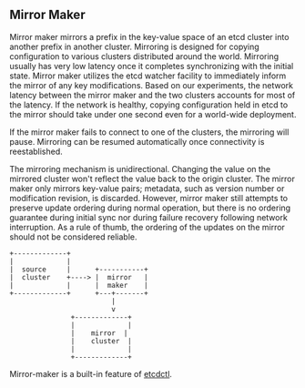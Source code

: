 ## Mirror Maker

Mirror maker mirrors a prefix in the key-value space of an etcd cluster into another prefix in another cluster. Mirroring is designed for copying configuration to various clusters distributed around the world. Mirroring usually has very low latency once it completes synchronizing with the initial state. Mirror maker utilizes the etcd watcher facility to immediately inform the mirror of any key modifications. Based on our experiments, the network latency between the mirror maker and the two clusters accounts for most of the latency. If the network is healthy, copying configuration held in etcd to the mirror should take under one second even for a world-wide deployment.

If the mirror maker fails to connect to one of the clusters, the mirroring will pause. Mirroring can  be resumed automatically once connectivity is reestablished.

The mirroring mechanism is unidirectional. Changing the value on the mirrored cluster won't reflect the value back to the origin cluster. The mirror maker only mirrors key-value pairs; metadata, such as version number or modification revision, is discarded. However, mirror maker still attempts to preserve update ordering during normal operation, but there is no ordering guarantee during initial sync nor during failure recovery following network interruption. As a rule of thumb, the ordering of the updates on the mirror should not be considered reliable.

```
+-------------+
|             |
|  source     |      +-----------+
|  cluster    +----> |  mirror   |
|             |      |  maker    |
+-------------+      +---+-------+
                         |
                         v
               +-------------+
               |             |
               |    mirror  |
               |    cluster  |
               |             |
               +-------------+

```

Mirror-maker is a built-in feature of [etcdctl][etcdctl].

[etcdctl]: ../README.md
